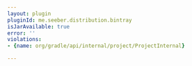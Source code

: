 ```yaml
---
layout: plugin
pluginId: me.seeber.distribution.bintray
isJarAvailable: true
error: ''
violations:
- {name: org/gradle/api/internal/project/ProjectInternal}

---
```

